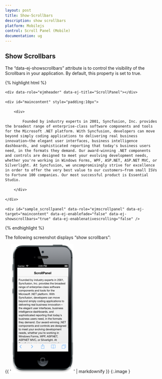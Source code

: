 ```yaml
---
layout: post
title: Show-Scrollbars
description: show scrollbars
platform: Mobilejs
control: Scroll Panel (Mobile)
documentation: ug
---
```


## Show Scrollbars

The “data-ej-showscrollbars” attribute is to control the visibility of the Scrollbars in your application. By default, this property is set to true.

{% highlight html %}



    <div data-role="ejmheader" data-ej-title="ScrollPanel"></div>

    <div id="maincontent" style="padding:10px">

        <div>

            Founded by industry experts in 2001, Syncfusion, Inc. provides the broadest range of enterprise-class software components and tools for the Microsoft .NET platform. With Syncfusion, developers can move beyond simply coding applications to delivering real business innovation—the elegant user interfaces, business intelligence dashboards, and sophisticated reporting that today's business users need, in the formats they demand. Our award-winning .NET components and controls are designed to meet your evolving development needs, whether you're working in Windows Forms, WPF, ASP.NET, ASP.NET MVC, or Silverlight. At Syncfusion, we uncompromisingly strive for excellence in order to offer the very best value to our customers—from small ISVs to Fortune 100 companies. Our most successful product is Essential Studio.

        </div>

    </div>

    <div id="sample_scrollpanel" data-role="ejmscrollpanel" data-ej-target="maincontent" data-ej-enablefade="false" data-ej-showscrollbars="true" data-ej-enablenativescrolling="false" />  



{% endhighlight %}

The following screenshot displays “show scrollbars”:



{{ '![C:/Users/deepal/AppData/Local/Temp/SNAGHTML25abe046.PNG](Show-Scrollbars_images/Show-Scrollbars_img1.png)' | markdownify }}
{:.image }


